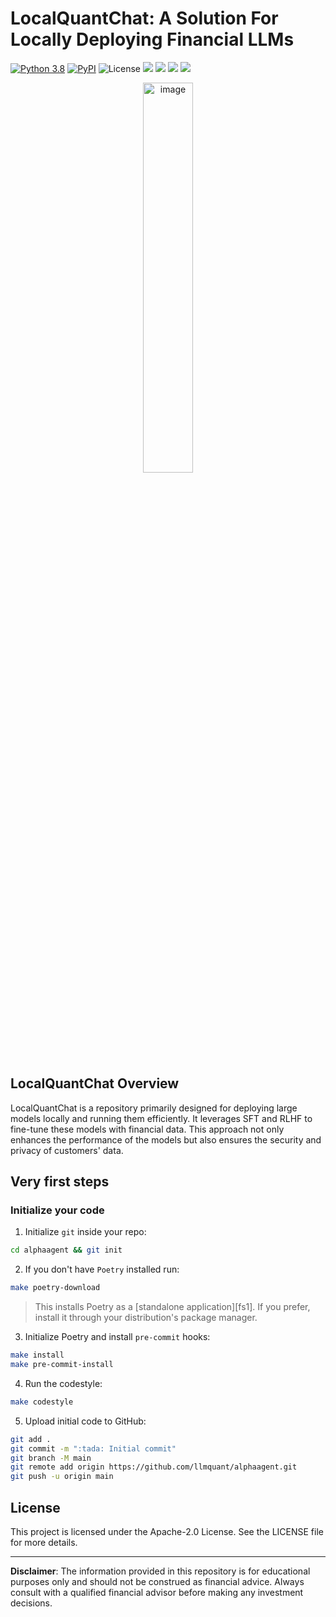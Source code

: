 # LocalQuantChat: A Solution For Locally Deploying Financial LLMs
[![Python 3.8](https://img.shields.io/badge/python-3.8-blue.svg)](https://www.python.org/downloads/release/python-360/)
[![PyPI](https://img.shields.io/pypi/v/alphaagent.svg)](https://pypi.org/project/alphaagent/)
![License](https://img.shields.io/github/license/LLMQuant/alphaagent.svg?color=brightgreen)
![](https://img.shields.io/github/issues-raw/LLMQuant/alphaagent?label=Issues)
![](https://img.shields.io/github/issues-closed-raw/LLMQuant/alphaagent?label=Closed+Issues)
![](https://img.shields.io/github/issues-pr-raw/LLMQuant/alphaagent?label=Open+PRs)
![](https://img.shields.io/github/issues-pr-closed-raw/LLMQuant/alphaagent?label=Closed+PRs)

<div align="center">
<img align="center" width="40%" alt="image" src="https://github.com/LLMQuant/AlphaAgent/blob/main/AlphaAgent.png">
</div>

## LocalQuantChat Overview

LocalQuantChat is a repository primarily designed for deploying large models locally and running them efficiently. It leverages SFT and RLHF to fine-tune these models with financial data. This approach not only enhances the performance of the models but also ensures the security and privacy of customers' data.


## Very first steps

### Initialize your code

1. Initialize `git` inside your repo:

```bash
cd alphaagent && git init
```

2. If you don't have `Poetry` installed run:

```bash
make poetry-download
```

> This installs Poetry as a [standalone application][fs1]. If you prefer, install it through your distribution's package manager.

3. Initialize Poetry and install `pre-commit` hooks:

```bash
make install
make pre-commit-install
```

4. Run the codestyle:

```bash
make codestyle
```

5. Upload initial code to GitHub:

```bash
git add .
git commit -m ":tada: Initial commit"
git branch -M main
git remote add origin https://github.com/llmquant/alphaagent.git
git push -u origin main
```

## License

This project is licensed under the Apache-2.0 License. See the LICENSE file for more details.

---

**Disclaimer**: The information provided in this repository is for educational purposes only and should not be construed as financial advice. Always consult with a qualified financial advisor before making any investment decisions.
